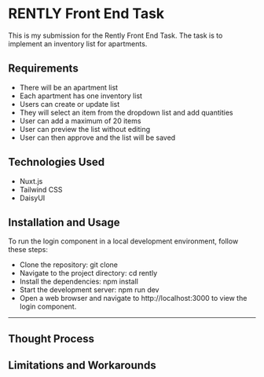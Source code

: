 # RENTLY Front End Task

This is my submission for the Rently Front End Task. The task is to implement an inventory list for apartments.

## Requirements

- There will be an apartment list
- Each apartment has one inventory list
- Users can create or update list
- They will select an item from the dropdown list and add quantities
- User can add a maximum of 20 items
- User can preview the list without editing
- User can then approve and the list will be saved

## Technologies Used

- Nuxt.js
- Tailwind CSS
- DaisyUI

## Installation and Usage

To run the login component in a local development environment, follow these steps:

- Clone the repository: git clone <repository-url>
- Navigate to the project directory: cd rently
- Install the dependencies: npm install
- Start the development server: npm run dev
- Open a web browser and navigate to http://localhost:3000 to view the login component.

---

## Thought Process

## Limitations and Workarounds
